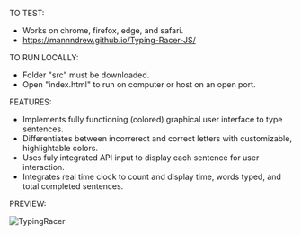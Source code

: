 TO TEST:
 - Works on chrome, firefox, edge, and safari. 
 - https://mannndrew.github.io/Typing-Racer-JS/

TO RUN LOCALLY:
 - Folder "src" must be downloaded.
 - Open "index.html" to run on computer or host on an open port.

FEATURES:
 - Implements fully functioning (colored) graphical user interface to type sentences.
 - Differentiates between incorrerect and correct letters with customizable, highlightable colors.
 - Uses fuly integrated API input to display each sentence for user interaction.
 - Integrates real time clock to count and display time, words typed, and total completed sentences.

PREVIEW:

![TypingRacer](https://user-images.githubusercontent.com/110883231/210279967-2205b010-05f2-467e-8a94-3e9f3b7acfeb.gif)
